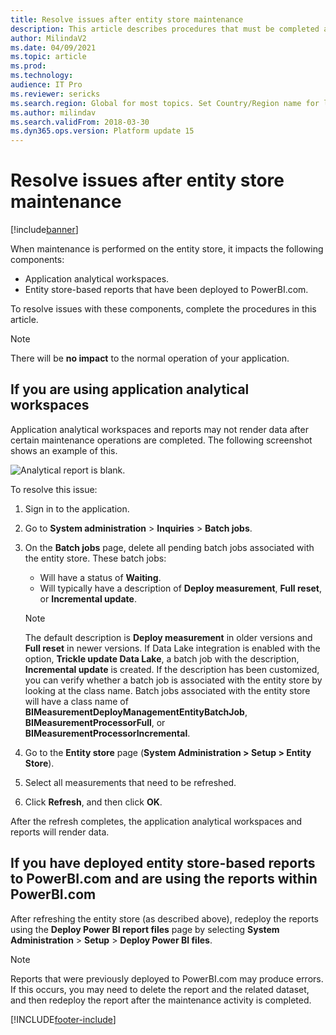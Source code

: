 ```yaml
---
title: Resolve issues after entity store maintenance
description: This article describes procedures that must be completed after entity store maintenance.
author: MilindaV2
ms.date: 04/09/2021
ms.topic: article
ms.prod: 
ms.technology: 
audience: IT Pro
ms.reviewer: sericks
ms.search.region: Global for most topics. Set Country/Region name for localizations
ms.author: milindav
ms.search.validFrom: 2018-03-30
ms.dyn365.ops.version: Platform update 15
---
```


# Resolve issues after entity store maintenance

[!include[banner](../includes/banner.md)]

When maintenance is performed on the entity store, it impacts the following components:

- Application analytical workspaces.
- Entity store-based reports that have been deployed to PowerBI.com.

To resolve issues with these components, complete the procedures in this article.

> [!NOTE]
> There will be **no impact** to the normal operation of your application.

## If you are using application analytical workspaces

Application analytical workspaces and reports may not render data after certain maintenance operations are completed. The following screenshot shows an example of this.

![Analytical report is blank.](media/blank-powerbi.png)

To resolve this issue:

1. Sign in to the application.
2. Go to **System administration** > **Inquiries** > **Batch jobs**.
3. On the **Batch jobs** page, delete all pending batch jobs associated with the entity store. These batch jobs:

    - Will have a status of **Waiting**.
    - Will typically have a description of **Deploy measurement**, **Full reset**, or **Incremental update**.

    > [!NOTE]
    > The default description is **Deploy measurement** in older versions and **Full reset** in newer versions. If Data Lake integration is enabled with the option, **Trickle update Data Lake**, a batch job with the description, **Incremental update** is created. If the description has been customized, you can verify whether a batch job is associated with the entity store by looking at the class name. Batch jobs associated with the entity store will have a class name of **BIMeasurementDeployManagementEntityBatchJob**, **BIMeasurementProcessorFull**, or **BIMeasurementProcessorIncremental**.

4. Go to the **Entity store** page (**System Administration \> Setup \> Entity Store**).
5. Select all measurements that need to be refreshed.
6. Click **Refresh**, and then click **OK**.

After the refresh completes, the application analytical workspaces and reports will render data.

## If you have deployed entity store-based reports to PowerBI.com and are using the reports within PowerBI.com

After refreshing the entity store (as described above), redeploy the reports using the **Deploy Power BI report files** page by selecting **System Administration** \> **Setup** \> **Deploy Power BI files**.

> [!NOTE]
> Reports that were previously deployed to PowerBI.com may produce errors. If this occurs, you may need to delete the report and the related dataset, and then redeploy the report after the maintenance activity is completed.


[!INCLUDE[footer-include](../../../includes/footer-banner.md)]
